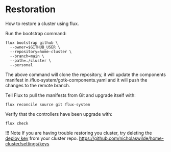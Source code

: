 # Restoration

How to restore a cluster using flux.

Run the bootstrap command:

```shell
flux bootstrap github \
  --owner=$GITHUB_USER \
  --repository=home-cluster \
  --branch=main \
  --path=./cluster \
  --personal
```

The above command will clone the repository, it will update the components
manifest in <path>/flux-system/gotk-components.yaml and it will push the
changes to the remote branch.

Tell Flux to pull the manifests from Git and upgrade itself with:

```shell
flux reconcile source git flux-system
```

Verify that the controllers have been upgrade with:

```shell
flux check
```

!!! Note
    If you are having trouble restoring you cluster, try deleting the
    [deploy key][1] from your cluster repo.
    https://github.com/nicholaswilde/home-cluster/settings/keys

[1]: https://docs.github.com/en/developers/overview/managing-deploy-keys#deploy-keys
